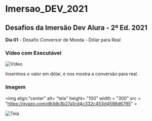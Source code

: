 # Imersao_DEV_2021

## Desafios da Imersão Dev Alura - 2ª Ed. 2021

 **Dia 01** - Desafio Conversor de Moeda - Dólar para Real

### Vídeo com Executável

![Vídeo](https://gyazo.com/19f54aee2f40a52ea1fbedb32497d7f0)

Inserimos o valor em dólar, e nos mostra a conversão para real.

### Imagem
<img align:"center" alt= "tela" height= "100" width = "300" src = "https://gyazo.com/db1db3b27a1cd4c332c453d4598d6795" >

![Tela](https://gyazo.com/db1db3b27a1cd4c332c453d4598d6795)
